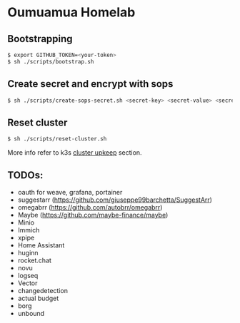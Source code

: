# Oumuamua Homelab

## Bootstrapping

```bash
$ export GITHUB_TOKEN=<your-token>
$ sh ./scripts/bootstrap.sh
```

## Create secret and encrypt with sops

```bash
$ sh ./scripts/create-sops-secret.sh <secret-key> <secret-value> <secret-name> <namespace>
```

## Reset cluster

```bash
$ sh ./scripts/reset-cluster.sh
```

More info refer to k3s [cluster upkeep](https://github.com/NixOS/nixpkgs/blob/master/pkgs/applications/networking/cluster/k3s/docs/CLUSTER_UPKEEP.md) section.

## TODOs:

- oauth for weave, grafana, portainer
- suggestarr (https://github.com/giuseppe99barchetta/SuggestArr)
- omegabrr (https://github.com/autobrr/omegabrr)
- Maybe (https://github.com/maybe-finance/maybe)
- Minio
- Immich
- xpipe
- Home Assistant
- huginn
- rocket.chat
- novu
- logseq
- Vector
- changedetection
- actual budget
- borg
- unbound
